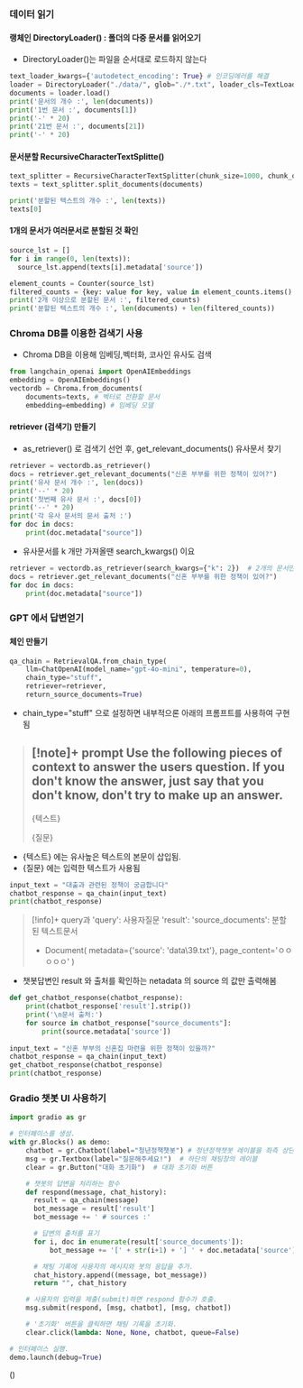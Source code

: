 


### 데이터 읽기
#### 랭체인 DirectoryLoader() : 폴더의 다중 문서를 읽어오기
- DirectoryLoader()는 파일을 순서대로 로드하지 않는다
```python fold title:예제
text_loader_kwargs={'autodetect_encoding': True} # 인코딩에러를 해결
loader = DirectoryLoader("./data/", glob="./*.txt", loader_cls=TextLoader, loader_kwargs=text_loader_kwargs)
documents = loader.load()
print('문서의 개수 :', len(documents))
print('1번 문서 :', documents[1])
print('-' * 20)
print('21번 문서 :', documents[21])
print('-' * 20)
```

#### 문서분할 RecursiveCharacterTextSplitte()
```python fold title:예제
text_splitter = RecursiveCharacterTextSplitter(chunk_size=1000, chunk_overlap=200)
texts = text_splitter.split_documents(documents)

print('분할된 텍스트의 개수 :', len(texts))
texts[0]
```

#### 1개의 문서가 여러문서로 분할된 것 확인
```python fold title:예제
source_lst = []
for i in range(0, len(texts)):
  source_lst.append(texts[i].metadata['source'])

element_counts = Counter(source_lst)
filtered_counts = {key: value for key, value in element_counts.items() if value >= 2}
print('2개 이상으로 분할된 문서 :', filtered_counts)
print('분할된 텍스트의 개수 :', len(documents) + len(filtered_counts))
```

### Chroma DB를 이용한 검색기 사용
- Chroma DB을 이용해 임베딩,벡터화, 코사인 유사도 검색
```python fold title:예제
from langchain_openai import OpenAIEmbeddings
embedding = OpenAIEmbeddings()
vectordb = Chroma.from_documents(
    documents=texts, # 벡터로 전환할 문서
    embedding=embedding) # 임베딩 모델
```

#### retriever (검색기) 만들기
- as_retriever() 로 검색기 선언 후, get_relevant_documents() 유사문서 찾기
```python fold title:예제
retriever = vectordb.as_retriever()
docs = retriever.get_relevant_documents("신혼 부부를 위한 정책이 있어?")
print('유사 문서 개수 :', len(docs))
print('--' * 20)
print('첫번째 유사 문서 :', docs[0])
print('--' * 20)
print('각 유사 문서의 문서 출처 :')
for doc in docs:
    print(doc.metadata["source"])
```
- 유사문서를 k 개만 가져올땐  search_kwargs() 이요
```python fold title:예제
retriever = vectordb.as_retriever(search_kwargs={"k": 2})  # 2개의 문서만 찾도록 설정
docs = retriever.get_relevant_documents("신혼 부부를 위한 정책이 있어?")
for doc in docs:
    print(doc.metadata["source"])
```

### GPT 에서 답변얻기
#### 체인 만들기
```python fold title:예제
qa_chain = RetrievalQA.from_chain_type(
    llm=ChatOpenAI(model_name="gpt-4o-mini", temperature=0),
    chain_type="stuff",
    retriever=retriever,
    return_source_documents=True)
```
- chain_type="stuff" 으로 설정하면 내부적으론 아래의 프롬프트를 사용하여 구현됨
> [!note]+ prompt
> Use the following pieces of context to answer the users question.
> If you don't know the answer, just say that you don't know, don't try to make up an answer.
> ----------------
> {텍스트}
> 
> {질문}
- {텍스트} 에는 유사높은 텍스트의 본문이 삽입됨.
-  {질문} 에는 입력한 텍스트가 사용됨
```python fold title:질행
input_text = "대출과 관련된 정책이 궁금합니다"
chatbot_response = qa_chain(input_text)
print(chatbot_response)
```

> [!info]+ query과
> 'query': 사용자질문
> 'result':
> 'source_documents': 분할된 텍스트문서
> - Document( metadata={'source': 'data\\39.txt'}, page_content='ㅇㅇㅇㅇㅇ' )
> 

- 챗봇답변인 result 와 출처를 확인하는 netadata 의 source 의 값만  출력해봄
```python fold title:예제
def get_chatbot_response(chatbot_response):
    print(chatbot_response['result'].strip())
    print('\n문서 출처:')
    for source in chatbot_response["source_documents"]:
        print(source.metadata['source'])
        
input_text = "신혼 부부의 신혼집 마련을 위한 정책이 있을까?"
chatbot_response = qa_chain(input_text)
get_chatbot_response(chatbot_response)
print(chatbot_response)
```
### Gradio 챗봇 UI 사용하기
```python fold title:예제
import gradio as gr

# 인터페이스를 생성.
with gr.Blocks() as demo:
    chatbot = gr.Chatbot(label="청년정책챗봇") # 청년정책챗봇 레이블을 좌측 상단에 구성
    msg = gr.Textbox(label="질문해주세요!")  # 하단의 채팅창의 레이블
    clear = gr.Button("대화 초기화")  # 대화 초기화 버튼

    # 챗봇의 답변을 처리하는 함수
    def respond(message, chat_history):
      result = qa_chain(message)
      bot_message = result['result']
      bot_message += ' # sources :'

      # 답변의 출처를 표기
      for i, doc in enumerate(result['source_documents']):
          bot_message += '[' + str(i+1) + '] ' + doc.metadata['source'] + ' '

      # 채팅 기록에 사용자의 메시지와 봇의 응답을 추가.
      chat_history.append((message, bot_message))
      return "", chat_history

    # 사용자의 입력을 제출(submit)하면 respond 함수가 호출.
    msg.submit(respond, [msg, chatbot], [msg, chatbot])

    # '초기화' 버튼을 클릭하면 채팅 기록을 초기화.
    clear.click(lambda: None, None, chatbot, queue=False)

# 인터페이스 실행.
demo.launch(debug=True)

```
()